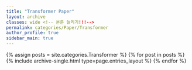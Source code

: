 ```yaml
---
title: "Transformer Paper"
layout: archive
classes: wide <!-- 본문 늘리기!!!-->
permalink: categories/Paper/Transformer
author_profile: true
sidebar_main: true
---
```



{% assign posts = site.categories.Transformer %}
{% for post in posts %} {% include archive-single.html type=page.entries_layout %} {% endfor %}